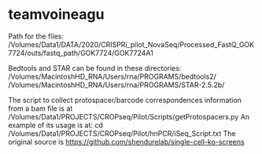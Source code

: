 # teamvoineagu

Path for the files:
/Volumes/Data1/DATA/2020/CRISPRi_pilot_NovaSeq/Processed_FastQ_GOK7724/outs/fastq_path/GOK7724/GOK7724A1

Bedtools and STAR can be found in these directories:
/Volumes/MacintoshHD_RNA/Users/rna/PROGRAMS/bedtools2/
/Volumes/MacintoshHD_RNA/Users/rna/PROGRAMS/STAR-2.5.2b/

The script to collect protospacer/barcode correspondences information from a bam file is at 
/Volumes/Data1/PROJECTS/CROPseq/Pilot/Scripts/getProtospacers.py
An example of its usage is at: 
cd /Volumes/Data1/PROJECTS/CROPseq/Pilot/hnPCR/iSeq_Script.txt
The original source is https://github.com/shendurelab/single-cell-ko-screens
